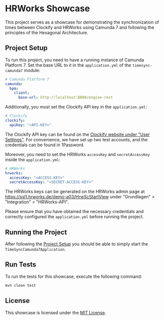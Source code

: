 # HRWorks Showcase

This project serves as a showcase for demonstrating the synchronization of times between Clockify and HRWorks using Camunda 7 and following the principles of the Hexagonal Architecture.

## Project Setup

To run this project, you need to have a running instance of Camunda Platform 7.
Set the base URL to it in the `application.yml` of the `timesync-camunda7` module:

```yaml
# Camunda Platform 7
camunda:
  bpm:
    client:
      base-url: http://localhost:8080/engine-rest
```

Additionally, you must set the Clockify API key in the `application.yml`:

```yaml
# Clockify
clockify:
  apiKey: "<API-KEY>"
```

The Clockify API key can be found on the [Clockify website under "User Settings"](https://app.clockify.me/user/settings).
For convenience, we have set up two test accounts, and the credentials can be found in 1Password.

Moreover, you need to set the HRWorks `accessKey` and `secretAccessKey` inside the `application.yml`:

```yaml
# HRWorks
hrworks:
  accessKey: "<ACCESS-KEY>"
  secretAccessKey: "<SECRET-ACCESS-KEY>"
```
The HRWorks keys can be generated on the HRWorks admin page at https://ssl1.hrworks.de/demo-a03/HrwScStartView under
"Grundlagen" > "Integration" > "HRWorks-API".

Please ensure that you have obtained the necessary credentials and correctly configured the `application.yml` before
running the project.

## Running the Project

After following the [Project Setup](#project-setup) you should be able to simply start the `TimeSyncCamunda7Application`.

## Run Tests

To run the tests for this showcase, execute the following command:

```bash
mvn clean test
```

## License

This showcase is licensed under the [MIT License](LICENSE).
